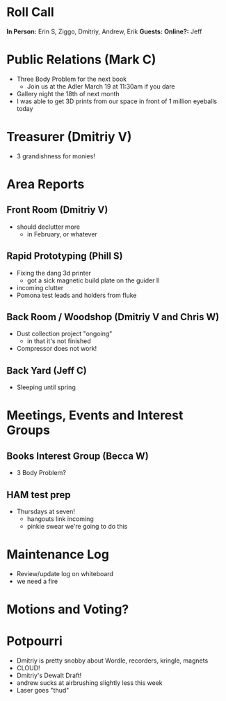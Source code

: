 # Roll Call
**In Person:** Erin S, Ziggo, Dmitriy, Andrew, Erik
**Guests:** 
**Online?:** Jeff
# Public Relations (Mark C)
- Three Body Problem for the next book
  - Join us at the Adler March 19 at 11:30am if you dare
- Gallery night the 18th of next month
 - I was able to get 3D prints from our space in front of 1 million eyeballs today
# Treasurer (Dmitriy V)
- 3 grandishness for monies!
# Area Reports
## Front Room (Dmitriy V)
- should declutter more
  - in February, or whatever
## Rapid Prototyping (Phill S)
- Fixing the dang 3d printer
  - got a sick magnetic build plate on the guider II
- incoming clutter
- Pomona test leads and holders from fluke
## Back Room / Woodshop (Dmitriy V and Chris W)
- Dust collection project "ongoing"
  - in that it's not finished
- Compressor does not work!
## Back Yard (Jeff C)
- Sleeping until spring
# Meetings, Events and Interest Groups

## Books Interest Group (Becca W)
  - 3 Body Problem?
## HAM test prep
- Thursdays at seven!
  - hangouts link incoming
  - pinkie swear we're going to do this
# Maintenance Log
- Review/update log on whiteboard
- we need a fire
# Motions and Voting?

# Potpourri
- Dmitriy is pretty snobby about Wordle, recorders, kringle, magnets
- CLOUD!
- Dmitriy's Dewalt Draft!
- andrew sucks at airbrushing slightly less this week
- Laser goes "thud"
